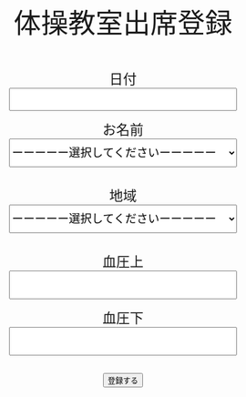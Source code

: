 <html>
<head>
<meta http-equiv="Content-Type" content="text/html; charset=utf-8" />
<title>体操教室出席登録</title>
</head>
<body>
 
<p align="center">  
  <font size="7">体操教室出席登録 </font>
<br><br><br></p>  
  
<form action="regist.php" method="post">
  
  <p align="center"> 
  <font size="5">日付</font><br />
  <input type="datetime" name="date" style="width: 400px; length:200px; font-size:30px;"  value="" ><br />
  </p>
  
  <p align="center"> 
  <font size="5">お名前</font><br />
  <select name="name" style="width: 400px; length:400px; height:50px; font-size:20px;" >
   <option value="">ーーーーー選択してくださいーーーーー</option>
    <option value="牧野美紗">牧野美紗</option>
    <option value="松尾康平">松尾康平</option>
    <option value="稗方和夫">稗方和夫</option>
    <option value="城野裕太">城野裕太</option>
  </select><br><br />
  </p>
  
  <p align="center"> 
  <font size="5">地域</font><br />
  <select name="area" style="width: 400px; length:400px; height:50px; font-size:20px;" >
   <option value="">ーーーーー選択してくださいーーーーー</option>
    <option value="井倉">井倉</option>
    <option value="岩出">岩出</option>
    <option value="岡村">岡村</option>
    <option value="小社曽根">小社曽根</option>
    <option value="勝田">勝田</option>
    <option value="蚊野">蚊野</option>
    <option value="蚊野茶屋">蚊野茶屋</option>
    <option value="上田辺">上田辺</option>
    <option value="久保">久保</option>
    <option value="玉川">玉川</option>
    <option value="田丸">田丸</option>
    <option value="田宮寺">田宮寺</option>
    <option value="中楽">中楽</option>
    <option value="積良">積良</option>
    <option value="冨岡">冨岡</option>
    <option value="中角">中角</option>
    <option value="長更">長更</option>
    <option value="野篠">野篠</option>
    <option value="原">原</option>
    <option value="日向">日向</option>
    <option value="昼田">昼田</option>
    <option value="宮古">宮古</option>
    <option value="妙法寺">妙法寺</option>
    <option value="門前">門前</option>
    <option value="矢野">矢野</option>
    <option value="山岡">山岡</option>
    <option value="山神">山神</option>
  </select><br><br />
  </p>
  
  <p align="center">
  <font size="5">血圧上</font><br />
  <input type="text" name="upper" style="width: 400px; length:200px; height:50px; font-size:30px;" value="" ><br />
  </p>
  
  <p align="center">
  <font size="5">血圧下</font><br />
  <input type="text" name="bottom" style="width: 400px; length:200px; height:50px; font-size:30px;" value=""><br />
  <br />
  </p>
  
  <p align="center">
  <input type="submit"　 value="登録する"　class="button">
  </p>
  
</form>
</body>
</html>
